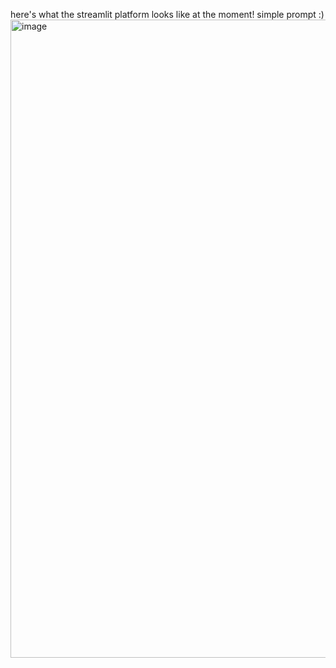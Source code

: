 here's what the streamlit platform looks like at the moment! simple prompt :)
<img width="1021" alt="image" src="https://github.com/user-attachments/assets/38d72742-bfb6-4628-8b55-c76fb014a2eb" />
